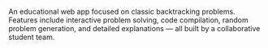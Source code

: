 An educational web app focused on classic backtracking problems. Features include interactive problem solving, code compilation, random problem generation, and detailed explanations — all built by a collaborative student team.

